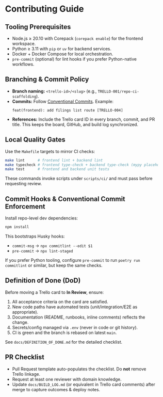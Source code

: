 # Contributing Guide

## Tooling Prerequisites

- Node.js ≥ 20.10 with Corepack (`corepack enable`) for the frontend workspace.
- Python ≥ 3.11 with `pip` or `uv` for backend services.
- Docker + Docker Compose for local orchestration.
- `pre-commit` (optional) for lint hooks if you prefer Python-native workflows.

## Branching & Commit Policy

- **Branch naming:** `<trello-id>/<slug>` (e.g., `TRELLO-001/repo-ci-scaffolding`).
- **Commits:** Follow [Conventional Commits](https://www.conventionalcommits.org/en/v1.0.0/). Example:
  ```
  feat(frontend): add filings list route [TRELLO-004]
  ```
- **References:** Include the Trello card ID in every branch, commit, and PR title. This keeps the board, GitHub, and build log synchronized.

## Local Quality Gates

Use the `Makefile` targets to mirror CI checks:

```bash
make lint      # frontend lint + backend lint
make typecheck # frontend type-check + backend type-check (mypy placeholder)
make test      # frontend and backend unit tests
```

These commands invoke scripts under `scripts/ci/` and must pass before requesting review.

## Commit Hooks & Conventional Commit Enforcement

Install repo-level dev dependencies:

```bash
npm install
```

This bootstraps Husky hooks:

- `commit-msg` → `npx commitlint --edit $1`
- `pre-commit` → `npx lint-staged`

If you prefer Python tooling, configure `pre-commit` to run `poetry run commitlint` or similar, but keep the same checks.

## Definition of Done (DoD)

Before moving a Trello card to **In Review**, ensure:

1. All acceptance criteria on the card are satisfied.
2. New code paths have automated tests (unit/integration/E2E as appropriate).
3. Documentation (README, runbooks, inline comments) reflects the change.
4. Secrets/config managed via `.env` (never in code or git history).
5. CI is green and the branch is rebased on latest `main`.

See `docs/DEFINITION_OF_DONE.md` for the detailed checklist.

## PR Checklist

- Pull Request template auto-populates the checklist. Do **not** remove Trello linkage.
- Request at least one reviewer with domain knowledge.
- Update `docs/BUILD_LOG.md` (or equivalent in Trello card comments) after merge to capture outcomes & deploy notes.
